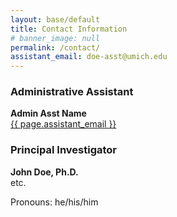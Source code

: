 ```yaml
---
layout: base/default
title: Contact Information
# banner_image: null
permalink: /contact/
assistant_email: doe-asst@umich.edu
---
```


### Administrative Assistant

**Admin Asst Name**  
<a href="mailto:{{ page.assistant_email }}">{{ page.assistant_email }}</a>

### Principal Investigator

**John Doe, Ph.D.**  
etc.

Pronouns: he/his/him
